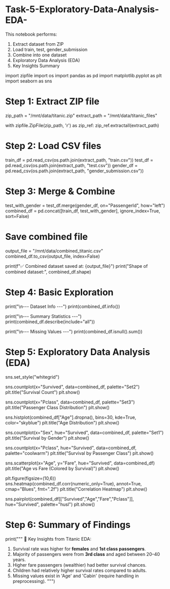# Task-5-Exploratory-Data-Analysis-EDA-

This notebook performs:
1. Extract dataset from ZIP
2. Load train, test, gender_submission
3. Combine into one dataset
4. Exploratory Data Analysis (EDA)
5. Key Insights Summary

import zipfile
import os
import pandas as pd
import matplotlib.pyplot as plt
import seaborn as sns

# Step 1: Extract ZIP file
zip_path = "/mnt/data/titanic.zip"
extract_path = "/mnt/data/titanic_files"

with zipfile.ZipFile(zip_path, 'r') as zip_ref:
    zip_ref.extractall(extract_path)

# Step 2: Load CSV files
train_df = pd.read_csv(os.path.join(extract_path, "train.csv"))
test_df = pd.read_csv(os.path.join(extract_path, "test.csv"))
gender_df = pd.read_csv(os.path.join(extract_path, "gender_submission.csv"))

# Step 3: Merge & Combine
test_with_gender = test_df.merge(gender_df, on="PassengerId", how="left")
combined_df = pd.concat([train_df, test_with_gender], ignore_index=True, sort=False)

# Save combined file
output_file = "/mnt/data/combined_titanic.csv"
combined_df.to_csv(output_file, index=False)

print(f"✅ Combined dataset saved at: {output_file}")
print("Shape of combined dataset:", combined_df.shape)

# Step 4: Basic Exploration
print("\n--- Dataset Info ---")
print(combined_df.info())

print("\n--- Summary Statistics ---")
print(combined_df.describe(include="all"))

print("\n--- Missing Values ---")
print(combined_df.isnull().sum())

# Step 5: Exploratory Data Analysis (EDA)
sns.set_style("whitegrid")

sns.countplot(x="Survived", data=combined_df, palette="Set2")
plt.title("Survival Count")
plt.show()

sns.countplot(x="Pclass", data=combined_df, palette="Set3")
plt.title("Passenger Class Distribution")
plt.show()

sns.histplot(combined_df["Age"].dropna(), bins=30, kde=True, color="skyblue")
plt.title("Age Distribution")
plt.show()

sns.countplot(x="Sex", hue="Survived", data=combined_df, palette="Set1")
plt.title("Survival by Gender")
plt.show()

sns.countplot(x="Pclass", hue="Survived", data=combined_df, palette="coolwarm")
plt.title("Survival by Passenger Class")
plt.show()

sns.scatterplot(x="Age", y="Fare", hue="Survived", data=combined_df)
plt.title("Age vs Fare (Colored by Survival)")
plt.show()

plt.figure(figsize=(10,6))
sns.heatmap(combined_df.corr(numeric_only=True), annot=True, cmap="Blues", fmt=".2f")
plt.title("Correlation Heatmap")
plt.show()

sns.pairplot(combined_df[["Survived","Age","Fare","Pclass"]], hue="Survived", palette="husl")
plt.show()

# Step 6: Summary of Findings
print("""
📌 Key Insights from Titanic EDA:
1. Survival rate was higher for **females** and **1st class passengers**.
2. Majority of passengers were from **3rd class** and aged between 20–40 years.
3. Higher fare passengers (wealthier) had better survival chances.
4. Children had relatively higher survival rates compared to adults.
5. Missing values exist in 'Age' and 'Cabin' (require handling in preprocessing).
""")
